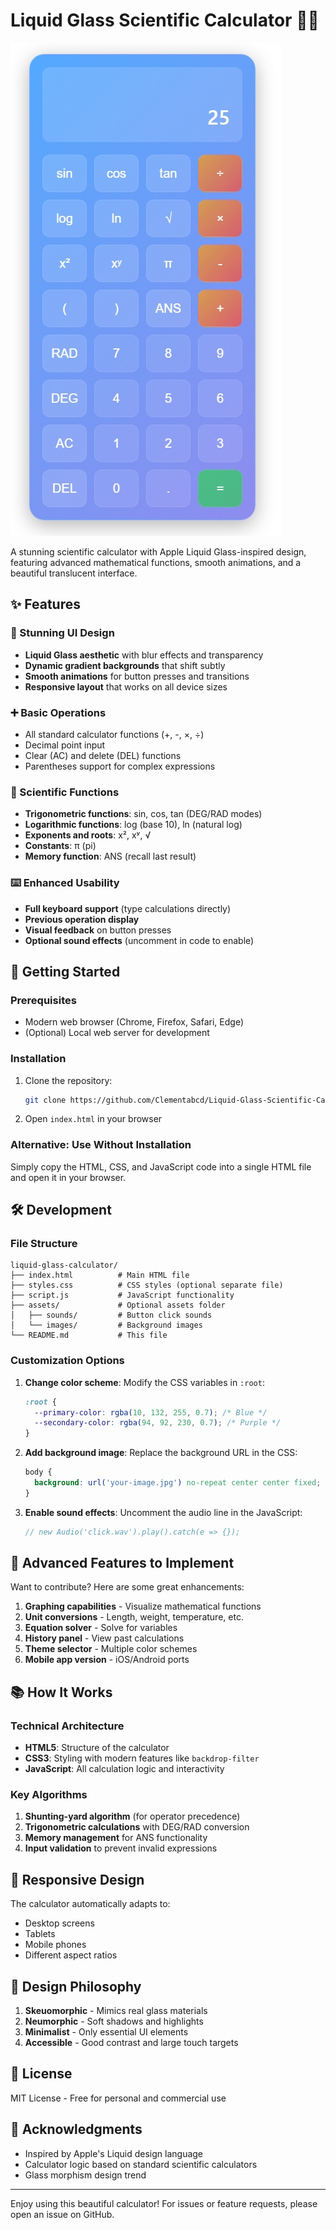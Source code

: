 # Liquid Glass Scientific Calculator 🌊🔮

![Calculator Preview](preview.jpeg)

A stunning scientific calculator with Apple Liquid Glass-inspired design, featuring advanced mathematical functions, smooth animations, and a beautiful translucent interface.

## ✨ Features

### 🎨 Stunning UI Design
- **Liquid Glass aesthetic** with blur effects and transparency
- **Dynamic gradient backgrounds** that shift subtly
- **Smooth animations** for button presses and transitions
- **Responsive layout** that works on all device sizes

### ➕ Basic Operations
- All standard calculator functions (+, -, ×, ÷)
- Decimal point input
- Clear (AC) and delete (DEL) functions
- Parentheses support for complex expressions

### 🔬 Scientific Functions
- **Trigonometric functions**: sin, cos, tan (DEG/RAD modes)
- **Logarithmic functions**: log (base 10), ln (natural log)
- **Exponents and roots**: x², xʸ, √
- **Constants**: π (pi)
- **Memory function**: ANS (recall last result)

### ⌨️ Enhanced Usability
- **Full keyboard support** (type calculations directly)
- **Previous operation display**
- **Visual feedback** on button presses
- **Optional sound effects** (uncomment in code to enable)

## 🚀 Getting Started

### Prerequisites
- Modern web browser (Chrome, Firefox, Safari, Edge)
- (Optional) Local web server for development

### Installation
1. Clone the repository:
   ```bash
   git clone https://github.com/Clementabcd/Liquid-Glass-Scientific-Calculator.git
   ```
2. Open `index.html` in your browser

### Alternative: Use Without Installation
Simply copy the HTML, CSS, and JavaScript code into a single HTML file and open it in your browser.

## 🛠️ Development

### File Structure
```
liquid-glass-calculator/
├── index.html          # Main HTML file
├── styles.css          # CSS styles (optional separate file)
├── script.js           # JavaScript functionality
├── assets/             # Optional assets folder
│   ├── sounds/         # Button click sounds
│   └── images/         # Background images
└── README.md           # This file
```

### Customization Options
1. **Change color scheme**:
   Modify the CSS variables in `:root`:
   ```css
   :root {
     --primary-color: rgba(10, 132, 255, 0.7); /* Blue */
     --secondary-color: rgba(94, 92, 230, 0.7); /* Purple */
   }
   ```

2. **Add background image**:
   Replace the background URL in the CSS:
   ```css
   body {
     background: url('your-image.jpg') no-repeat center center fixed;
   }
   ```

3. **Enable sound effects**:
   Uncomment the audio line in the JavaScript:
   ```javascript
   // new Audio('click.wav').play().catch(e => {});
   ```

## 🌟 Advanced Features to Implement

Want to contribute? Here are some great enhancements:

1. **Graphing capabilities** - Visualize mathematical functions
2. **Unit conversions** - Length, weight, temperature, etc.
3. **Equation solver** - Solve for variables
4. **History panel** - View past calculations
5. **Theme selector** - Multiple color schemes
6. **Mobile app version** - iOS/Android ports

## 📚 How It Works

### Technical Architecture
- **HTML5**: Structure of the calculator
- **CSS3**: Styling with modern features like `backdrop-filter`
- **JavaScript**: All calculation logic and interactivity

### Key Algorithms
1. **Shunting-yard algorithm** (for operator precedence)
2. **Trigonometric calculations** with DEG/RAD conversion
3. **Memory management** for ANS functionality
4. **Input validation** to prevent invalid expressions

## 📱 Responsive Design

The calculator automatically adapts to:
- Desktop screens
- Tablets
- Mobile phones
- Different aspect ratios

## 🎨 Design Philosophy

1. **Skeuomorphic** - Mimics real glass materials
2. **Neumorphic** - Soft shadows and highlights
3. **Minimalist** - Only essential UI elements
4. **Accessible** - Good contrast and large touch targets

## 📜 License

MIT License - Free for personal and commercial use

## 🙏 Acknowledgments

- Inspired by Apple's Liquid design language
- Calculator logic based on standard scientific calculators
- Glass morphism design trend

---

Enjoy using this beautiful calculator! For issues or feature requests, please open an issue on GitHub.
